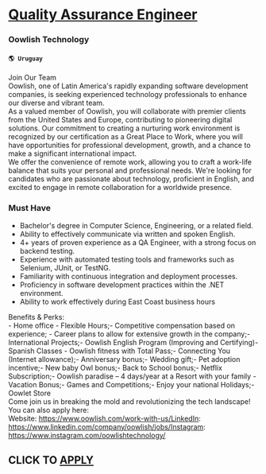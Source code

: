 # [Quality Assurance Engineer](https://www.remotewlb.com/apply/quality-assurance-engineer-70277)  
### Oowlish Technology  
#### `🌎 Uruguay`  
Join Our Team  
Oowlish, one of Latin America's rapidly expanding software development companies, is seeking experienced technology professionals to enhance our diverse and vibrant team.  
As a valued member of Oowlish, you will collaborate with premier clients from the United States and Europe, contributing to pioneering digital solutions. Our commitment to creating a nurturing work environment is recognized by our certification as a Great Place to Work, where you will have opportunities for professional development, growth, and a chance to make a significant international impact.  
We offer the convenience of remote work, allowing you to craft a work-life balance that suits your personal and professional needs. We're looking for candidates who are passionate about technology, proficient in English, and excited to engage in remote collaboration for a worldwide presence.

### Must Have

  * Bachelor's degree in Computer Science, Engineering, or a related field.
  * Ability to effectively communicate via written and spoken English.
  * 4+ years of proven experience as a QA Engineer, with a strong focus on backend testing.
  * Experience with automated testing tools and frameworks such as Selenium, JUnit, or TestNG.
  * Familiarity with continuous integration and deployment processes.
  * Proficiency in software development practices within the .NET environment.
  * Ability to work effectively during East Coast business hours

  
Benefits & Perks:  
\- Home office - Flexible Hours;- Competitive compensation based on experience; - Career plans to allow for extensive growth in the company;- International Projects;- Oowlish English Program (Improving and Certifying)- Spanish Classes - Oowlish fitness with Total Pass;- Connecting You (Internet allowance);- Anniversary bonus;- Wedding gift;- Pet adoption incentive;- New baby Owl bonus;- Back to School bonus;- Netflix Subscription;- Oowlish paradise – 4 days/year at a Resort with your family - Vacation Bonus;- Games and Competitions;- Enjoy your national Holidays;- Oowlet Store  
Come join us in breaking the mold and revolutionizing the tech landscape!  
You can also apply here:  
Website: https://www.oowlish.com/work-with-us/LinkedIn: https://www.linkedin.com/company/oowlish/jobs/Instagram: https://www.instagram.com/oowlishtechnology/  
## CLICK TO [APPLY](https://www.remotewlb.com/apply/quality-assurance-engineer-70277)

